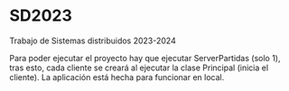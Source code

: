 # SD2023
Trabajo de Sistemas distribuidos 2023-2024

Para poder ejecutar el proyecto hay que ejecutar ServerPartidas (solo 1), 
tras esto, cada cliente se creará al ejecutar la clase Principal (inicia el cliente).
La aplicación está hecha para funcionar en local.
